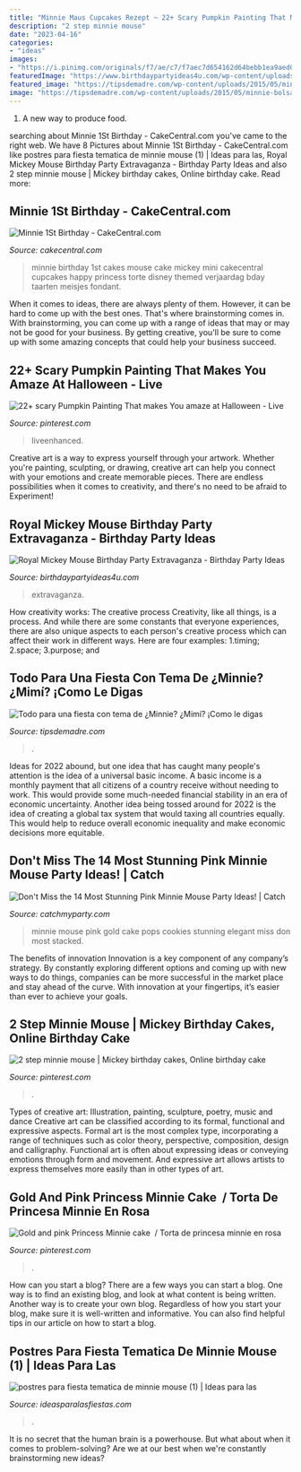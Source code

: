 ```yaml
---
title: "Minnie Maus Cupcakes Rezept ~ 22+ Scary Pumpkin Painting That Makes You Amaze At Halloween"
description: "2 step minnie mouse"
date: "2023-04-16"
categories:
- "ideas"
images:
- "https://i.pinimg.com/originals/f7/ae/c7/f7aec7d654162d64bebb1ea9aed092f6.jpg"
featuredImage: "https://www.birthdaypartyideas4u.com/wp-content/uploads/2017/06/Royal-Mickey-Mouse-Birthday-Party-Extravaganza-Guest-Tables-600x809.jpeg"
featured_image: "https://tipsdemadre.com/wp-content/uploads/2015/05/minnie-bolsa.jpg"
image: "https://tipsdemadre.com/wp-content/uploads/2015/05/minnie-bolsa.jpg"
---
```



1. A new way to produce food.

	

		
searching about Minnie 1St Birthday - CakeCentral.com you've came to the right web. We have 8 Pictures about Minnie 1St Birthday - CakeCentral.com like postres para fiesta tematica de minnie mouse (1) | Ideas para las, Royal Mickey Mouse Birthday Party Extravaganza - Birthday Party Ideas and also 2 step minnie mouse | Mickey birthday cakes, Online birthday cake. Read more:
		
    
## Minnie 1St Birthday - CakeCentral.com

<img loading=lazy src="https://cdn001.cakecentral.com/gallery/2015/03/900_684336GwRL_minnie-1st-birthday.jpg" onerror="this.onerror=null;this.src='https://tse2.mm.bing.net/th?id=OIP.F300dDTwDxrFl8GPLGDRrgHaJ4&amp;pid=15.1';" alt="Minnie 1St Birthday - CakeCentral.com">

_Source: cakecentral.com_

>minnie birthday 1st cakes mouse cake mickey mini cakecentral cupcakes happy princess torte disney themed verjaardag bday taarten meisjes fondant. 

	

When it comes to ideas, there are always plenty of them. However, it can be hard to come up with the best ones. That's where brainstorming comes in. With brainstorming, you can come up with a range of ideas that may or may not be good for your business. By getting creative, you'll be sure to come up with some amazing concepts that could help your business succeed.

    
## 22+ Scary Pumpkin Painting That Makes You Amaze At Halloween - Live

<img loading=lazy src="https://i.pinimg.com/736x/9b/74/a9/9b74a9d9bdc55fdfc0d7e4195882726d.jpg" onerror="this.onerror=null;this.src='https://tse2.mm.bing.net/th?id=OIP.9ZVP0STZlkisxZxI0bSioQHaJ3&amp;pid=15.1';" alt="22+ scary Pumpkin Painting That makes You amaze at Halloween - Live">

_Source: pinterest.com_

>liveenhanced. 

	

Creative art is a way to express yourself through your artwork. Whether you're painting, sculpting, or drawing, creative art can help you connect with your emotions and create memorable pieces. There are endless possibilities when it comes to creativity, and there's no need to be afraid to Experiment!

    
## Royal Mickey Mouse Birthday Party Extravaganza - Birthday Party Ideas

<img loading=lazy src="https://www.birthdaypartyideas4u.com/wp-content/uploads/2017/06/Royal-Mickey-Mouse-Birthday-Party-Extravaganza-Guest-Tables-600x809.jpeg" onerror="this.onerror=null;this.src='https://tse1.mm.bing.net/th?id=OIP.10SHKHGC4b1_4_8zGSxi9wHaJ_&amp;pid=15.1';" alt="Royal Mickey Mouse Birthday Party Extravaganza - Birthday Party Ideas">

_Source: birthdaypartyideas4u.com_

>extravaganza. 

	

How creativity works: The creative process
Creativity, like all things, is a process. And while there are some constants that everyone experiences, there are also unique aspects to each person's creative process which can affect their work in different ways. Here are four examples: 1.timing; 2.space; 3.purpose; and 
    
## Todo Para Una Fiesta Con Tema De ¿Minnie? ¿Mimí? ¡Como Le Digas

<img loading=lazy src="https://tipsdemadre.com/wp-content/uploads/2015/05/minnie-bolsa.jpg" onerror="this.onerror=null;this.src='https://tse3.mm.bing.net/th?id=OIP.44J91zufoO_CTUcPfuX1MgHaJ3&amp;pid=15.1';" alt="Todo para una fiesta con tema de ¿Minnie? ¿Mimí? ¡Como le digas">

_Source: tipsdemadre.com_

>. 

	

Ideas for 2022 abound, but one idea that has caught many people's attention is the idea of a universal basic income. A basic income is a monthly payment that all citizens of a country receive without needing to work. This would provide some much-needed financial stability in an era of economic uncertainty. Another idea being tossed around for 2022 is the idea of creating a global tax system that would taxing all countries equally. This would help to reduce overall economic inequality and make economic decisions more equitable.

    
## Don&#039;t Miss The 14 Most Stunning Pink Minnie Mouse Party Ideas! | Catch

<img loading=lazy src="https://photos-cdn.catchmyparty.com/BL/2019/06/cakepops-580x773.jpg" onerror="this.onerror=null;this.src='https://tse2.mm.bing.net/th?id=OIP.l3n8R82ETJY75LV9i3VPVQHaK-&amp;pid=15.1';" alt="Don&#039;t Miss the 14 Most Stunning Pink Minnie Mouse Party Ideas! | Catch">

_Source: catchmyparty.com_

>minnie mouse pink gold cake pops cookies stunning elegant miss don most stacked. 

	

The benefits of innovation
Innovation is a key component of any company’s strategy. By constantly exploring different options and coming up with new ways to do things, companies can be more successful in the market place and stay ahead of the curve. With innovation at your fingertips, it’s easier than ever to achieve your goals.

    
## 2 Step Minnie Mouse | Mickey Birthday Cakes, Online Birthday Cake

<img loading=lazy src="https://i.pinimg.com/originals/f7/ae/c7/f7aec7d654162d64bebb1ea9aed092f6.jpg" onerror="this.onerror=null;this.src='https://tse2.mm.bing.net/th?id=OIP.aetSFquZXTUZAyOvsp_CbgHaNK&amp;pid=15.1';" alt="2 step minnie mouse | Mickey birthday cakes, Online birthday cake">

_Source: pinterest.com_

>. 

	

Types of creative art: Illustration, painting, sculpture, poetry, music and dance
Creative art can be classified according to its formal, functional and expressive aspects. Formal art is the most complex type, incorporating a range of techniques such as color theory, perspective, composition, design and calligraphy. Functional art is often about expressing ideas or conveying emotions through form and movement. And expressive art allows artists to express themselves more easily than in other types of art.

    
## Gold And Pink Princess Minnie Cake ️ / Torta De Princesa Minnie En Rosa

<img loading=lazy src="https://i.pinimg.com/736x/10/fe/eb/10feeb0259bca6a65ee1f02a4e566e3f.jpg" onerror="this.onerror=null;this.src='https://tse3.mm.bing.net/th?id=OIP.k_fgPtB7JJguiXLB2II1ZgHaN6&amp;pid=15.1';" alt="Gold and pink Princess Minnie cake ️ / Torta de princesa minnie en rosa">

_Source: pinterest.com_

>. 

	

How can you start a blog?
There are a few ways you can start a blog. One way is to find an existing blog, and look at what content is being written. Another way is to create your own blog. Regardless of how you start your blog, make sure it is well-written and informative. You can also find helpful tips in our article on how to start a blog.

    
## Postres Para Fiesta Tematica De Minnie Mouse (1) | Ideas Para Las

<img loading=lazy src="https://ideasparalasfiestas.com/wp-content/uploads/2019/10/postres-para-fiesta-tematica-de-minnie-mouse-1.jpg" onerror="this.onerror=null;this.src='https://tse4.mm.bing.net/th?id=OIP.HLPZAdHurHlXQUbPkn47owHaJ4&amp;pid=15.1';" alt="postres para fiesta tematica de minnie mouse (1) | Ideas para las">

_Source: ideasparalasfiestas.com_

>. 

	

It is no secret that the human brain is a powerhouse. But what about when it comes to problem-solving? Are we at our best when we're constantly brainstorming new ideas?


